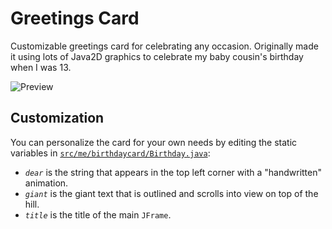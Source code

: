 # Greetings Card
Customizable greetings card for celebrating any occasion. Originally made it using lots of Java2D graphics to celebrate my baby cousin's birthday when I was 13.

![Preview](https://raw.githubusercontent.com/arkamajumd/greetingscard/master/src/me/birthdaycard/preview.gif)

## Customization
You can personalize the card for your own needs by editing the static variables in [`src/me/birthdaycard/Birthday.java`](https://github.com/arkamajumd/greetingscard/blob/master/src/me/birthdaycard/Birthday.java):

 * _`dear`_ is the string that appears in the top left corner with a "handwritten" animation.
 * _`giant`_ is the giant text that is outlined and scrolls into view on top of the hill.
 * _`title`_ is the title of the main `JFrame`.
